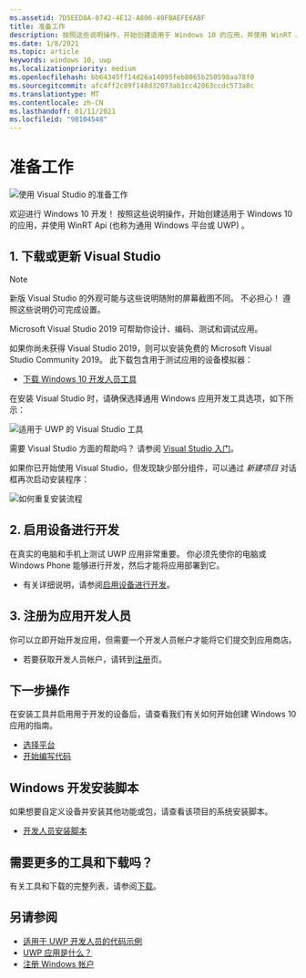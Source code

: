 ```yaml
---
ms.assetid: 7D5EED8A-0742-4E12-A806-40FBAEFE6ABF
title: 准备工作
description: 按照这些说明操作，开始创建适用于 Windows 10 的应用，并使用 WinRT Api (也称为通用 Windows 平台或 UWP) 。
ms.date: 1/8/2021
ms.topic: article
keywords: windows 10, uwp
ms.localizationpriority: medium
ms.openlocfilehash: bb64345ff14d26a14095feb8065b250598aa78f0
ms.sourcegitcommit: afc4ff2c89f148d32073ab1cc42063ccdc573a8c
ms.translationtype: MT
ms.contentlocale: zh-CN
ms.lasthandoff: 01/11/2021
ms.locfileid: "98104548"
---
```

# <a name="get-set-up"></a>准备工作

![使用 Visual Studio 的准备工作](images/VisualStudio2017Hero_ImageXL-LG.png)

欢迎进行 Windows 10 开发！ 按照这些说明操作，开始创建适用于 Windows 10 的应用，并使用 WinRT Api (也称为通用 Windows 平台或 UWP) 。

## <a name="1-download-or-update-visual-studio"></a>1. 下载或更新 Visual Studio

> [!NOTE]
> 新版 Visual Studio 的外观可能与这些说明随附的屏幕截图不同。 不必担心！ 遵照这些说明仍可完成设置。

Microsoft Visual Studio 2019 可帮助你设计、编码、测试和调试应用。

如果你尚未获得 Visual Studio 2019，则可以安装免费的 Microsoft Visual Studio Community 2019。 此下载包含用于测试应用的设备模拟器：

-   [下载 Windows 10 开发人员工具](https://developer.microsoft.com/windows/downloads)

在安装 Visual Studio 时，请确保选择通用 Windows 应用开发工具选项，如下所示：

![适用于 UWP 的 Visual Studio 工具](images/vs-2017-community-setup.png)

需要 Visual Studio 方面的帮助吗？ 请参阅 [Visual Studio 入门](https://visualstudio.microsoft.com/vs/getting-started/)。

如果你已开始使用 Visual Studio，但发现缺少部分组件，可以通过 *新建项目* 对话框再次启动安装程序：

![如何重复安装流程](images/win10-cs-install.png)


## <a name="2-enable-your-device-for-development"></a>2. 启用设备进行开发

在真实的电脑和手机上测试 UWP 应用非常重要。 你必须先使你的电脑或 Windows Phone 能够进行开发，然后才能将应用部署到它。

-   有关详细说明，请参阅[启用设备进行开发](enable-your-device-for-development.md)。

## <a name="3-register-as-an-app-developer"></a>3. 注册为应用开发人员

你可以立即开始开发应用，但需要一个开发人员帐户才能将它们提交到应用商店。

-   若要获取开发人员帐户，请转到[注册](sign-up.md)页。

## <a name="whats-next"></a>下一步操作

在安装工具并启用用于开发的设备后，请查看我们有关如何开始创建 Windows 10 应用的指南。

-   [选择平台](../desktop/choose-your-platform.md)
-   [开始编写代码](/windows/uwp/get-started/create-uwp-apps)

## <a name="windows-development-setup-scripts"></a>Windows 开发安装脚本

如果想要自定义设备并安装其他功能或包，请查看该项目的系统安装脚本。

- [开发人员安装脚本](https://github.com/Microsoft/windows-dev-box-setup-scripts)

## <a name="want-more-tools-and-downloads"></a>需要更多的工具和下载吗？

有关工具和下载的完整列表，请参阅[下载](https://developer.microsoft.com/windows/downloads)。

## <a name="see-also"></a>另请参阅

* [适用于 UWP 开发人员的代码示例](https://developer.microsoft.com/windows/samples)
* [UWP 应用是什么？](/windows-apps-src/get-started/universal-application-platform-guide.md)
* [注册 Windows 帐户](sign-up.md)